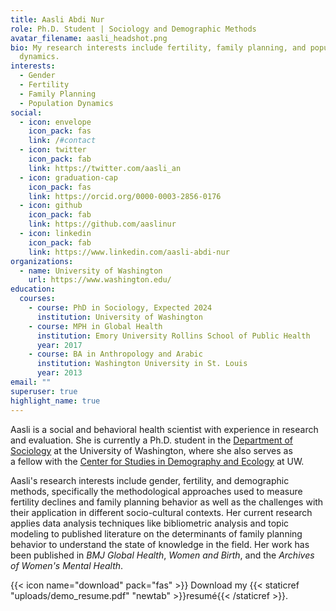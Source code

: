 ```yaml
---
title: Aasli Abdi Nur
role: Ph.D. Student | Sociology and Demographic Methods
avatar_filename: aasli_headshot.png
bio: My research interests include fertility, family planning, and population
  dynamics.
interests:
  - Gender
  - Fertility
  - Family Planning
  - Population Dynamics
social:
  - icon: envelope
    icon_pack: fas
    link: /#contact
  - icon: twitter
    icon_pack: fab
    link: https://twitter.com/aasli_an
  - icon: graduation-cap
    icon_pack: fas
    link: https://orcid.org/0000-0003-2856-0176
  - icon: github
    icon_pack: fab
    link: https://github.com/aaslinur
  - icon: linkedin
    icon_pack: fab
    link: https://www.linkedin.com/aasli-abdi-nur
organizations:
  - name: University of Washington
    url: https://www.washington.edu/
education:
  courses:
    - course: PhD in Sociology, Expected 2024
      institution: University of Washington
    - course: MPH in Global Health
      institution: Emory University Rollins School of Public Health
      year: 2017
    - course: BA in Anthropology and Arabic
      institution: Washington University in St. Louis
      year: 2013
email: ""
superuser: true
highlight_name: true
---
```

Aasli is a social and behavioral health scientist with experience in research and evaluation. She is currently a Ph.D. student in the [Department of Sociology](https://soc.washington.edu/) at the University of Washington, where she also serves as a fellow with the [Center for Studies in Demography and Ecology](https://csde.washington.edu/) at UW. 

Aasli's research interests include gender, fertility, and demographic methods, specifically the methodological approaches used to measure fertility declines and family planning behavior as well as the challenges with their application in different socio-cultural contexts. Her current research applies data analysis techniques like bibliometric analysis and topic modeling to published literature on the determinants of family planning behavior to understand the state of knowledge in the field. Her work has been published in *BMJ Global Health*, *Women and Birth*, and the *Archives of Women's Mental Health*.

{{< icon name="download" pack="fas" >}} Download my {{< staticref "uploads/demo_resume.pdf" "newtab" >}}resumé{{< /staticref >}}.